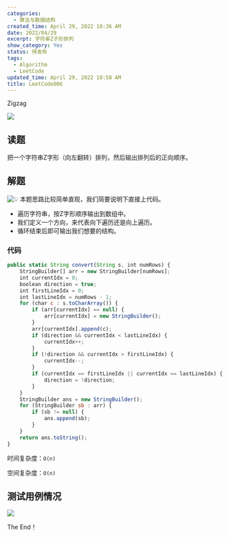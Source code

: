 ```yaml
---
categories:
  - 算法与数据结构
created_time: April 29, 2022 10:36 AM
date: 2022/04/29
excerpt: 字符串Z子形排列
show_category: Yes
status: 待发布
tags:
  - Algorithm
  - LeetCode
updated_time: April 29, 2022 10:58 AM
title: LeetCode006
---
```


Zigzag


![](/notion_images/bd8800c1445b6a4cb7d14da81ec41dee.png)

## 读题

把一个字符串Z字形（向左翻转）排列，然后输出排列后的正向顺序。

## 解题

<aside>

<img class="emoji" draggable="false" alt="💡" src="https://twemoji.maxcdn.com/v/13.1.0/72x72/1f4a1.png"/> 本题思路比较简单直观，我们简要说明下直接上代码。
</aside>

- 遍历字符串，按Z字形顺序输出到数组中。
- 我们定义一个方向，来代表向下遍历还是向上遍历。
- 循环结束后即可输出我们想要的结构。

### 代码

```jsx
public static String convert(String s, int numRows) {
    StringBuilder[] arr = new StringBuilder[numRows];
    int currentIdx = 0;
    boolean direction = true;
    int firstLineIdx = 0;
    int lastLineIdx = numRows - 1;
    for (char c : s.toCharArray()) {
        if (arr[currentIdx] == null) {
            arr[currentIdx] = new StringBuilder();
        }
        arr[currentIdx].append(c);
        if (direction && currentIdx < lastLineIdx) {
            currentIdx++;
        }
        if (!direction && currentIdx > firstLineIdx) {
            currentIdx--;
        }
        if (currentIdx == firstLineIdx || currentIdx == lastLineIdx) {
            direction = !direction;
        }
    }
    StringBuilder ans = new StringBuilder();
    for (StringBuilder sb : arr) {
        if (sb != null) {
            ans.append(sb);
        }
    }
    return ans.toString();
}
```

时间复杂度：`O(n)`

空间复杂度：`O(n)`

## 测试用例情况

![](/notion_images/fb55deacd38f120c0fe334ba24709802.png)

The End！
